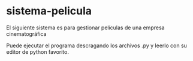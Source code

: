 # sistema-pelicula

El siguiente sistema es para gestionar películas de una empresa cinematográfica

Puede ejecutar el programa descragando los archivos .py y leerlo con su editor de python favorito.
